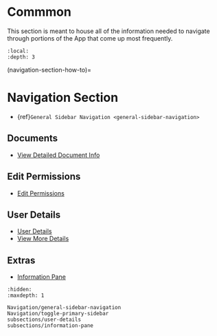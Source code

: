 # Commmon


This section is meant to house all of the information needed to navigate through portions of the App that come up most frequently. 


```{contents} Table of Contents
:local:
:depth: 3
```


(navigation-section-how-to)=
# Navigation Section

- {ref}`General Sidebar Navigation <general-sidebar-navigation>`



## Documents

- [View Detailed Document Info](#onboarding-offering-document-details)



## Edit Permissions

- [Edit Permissions](#edit-permissions-universal)


## User Details

- [User Details](#user-details-universal-page)
- [View More Details](#user-details-accounts-tab)

## Extras

- [Information Pane](#information-pane-main-page)



```{toctree}
:hidden:
:maxdepth: 1

Navigation/general-sidebar-navigation
Navigation/toggle-primary-sidebar
subsections/user-details
subsections/information-pane
```
